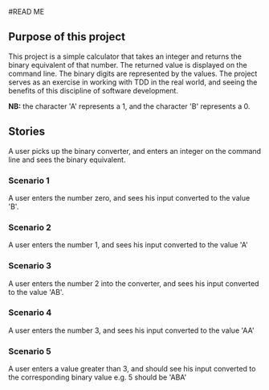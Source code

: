 #READ ME
## Purpose of this project
This project is a simple calculator that takes an integer and returns the binary
equivalent of that number. The returned value is displayed on the command line. 
The binary digits are represented by the values. The project serves as an exercise
in working with TDD in the real world, and seeing the benefits of this discipline
of software development. 
 
**NB:** the character 'A' represents a 1, and the character 'B' represents a 0.
 
## Stories
A user picks up the binary converter, and enters an integer on the command line
and sees the binary equivalent.
 
### Scenario 1
A user enters the number zero, and sees his input converted to the value 'B'.
 
### Scenario 2
A user enters the number 1, and sees his input converted to the value 'A'
 
### Scenario 3
A user enters the number 2 into the converter, and sees his input converted to
the value 'AB'.

### Scenario 4
A user enters the number 3, and sees his input converted to the value 'AA'
 
### Scenario 5
A user enters a value greater than 3, and should see his input converted to the
corresponding binary value e.g. 5 should be 'ABA'